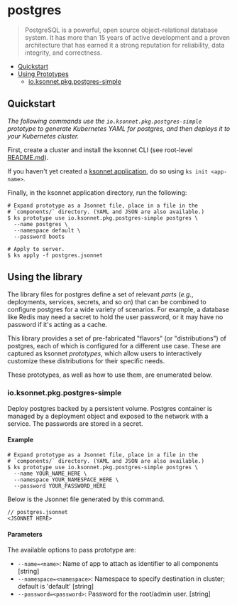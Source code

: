 # postgres

> PostgreSQL is a powerful, open source object-relational database system. It has more than 15 years of active development and a proven architecture that has earned it a strong reputation for reliability, data integrity, and correctness.

* [Quickstart](#quickstart)
* [Using Prototypes](#using-prototypes)
  * [io.ksonnet.pkg.postgres-simple](#io.ksonnet.pkg.postgres-simple)

## Quickstart

*The following commands use the `io.ksonnet.pkg.postgres-simple` prototype to generate Kubernetes YAML for postgres, and then deploys it to your Kubernetes cluster.*

First, create a cluster and install the ksonnet CLI (see root-level [README.md](rootReadme)).

If you haven't yet created a [ksonnet application](linkToSomewhere), do so using `ks init <app-name>`.

Finally, in the ksonnet application directory, run the following:

```shell
# Expand prototype as a Jsonnet file, place in a file in the
# `components/` directory. (YAML and JSON are also available.)
$ ks prototype use io.ksonnet.pkg.postgres-simple postgres \
  --name postgres \
  --namespace default \
  --password boots

# Apply to server.
$ ks apply -f postgres.jsonnet
```

## Using the library

The library files for postgres define a set of relevant *parts* (_e.g._, deployments, services, secrets, and so on) that can be combined to configure postgres for a wide variety of scenarios. For example, a database like Redis may need a secret to hold the user password, or it may have no password if it's acting as a cache.

This library provides a set of pre-fabricated "flavors" (or "distributions") of postgres, each of which is configured for a different use case. These are captured as ksonnet *prototypes*, which allow users to interactively customize these distributions for their specific needs.

These prototypes, as well as how to use them, are enumerated below.

### io.ksonnet.pkg.postgres-simple

Deploy postgres backed by a persistent volume. Postgres container is managed by a deployment object and exposed to the network with a service. The
passwords are stored in a secret.

#### Example

```shell
# Expand prototype as a Jsonnet file, place in a file in the
# `components/` directory. (YAML and JSON are also available.)
$ ks prototype use io.ksonnet.pkg.postgres-simple postgres \
  --name YOUR_NAME_HERE \
  --namespace YOUR_NAMESPACE_HERE \
  --password YOUR_PASSWORD_HERE
```

Below is the Jsonnet file generated by this command.

```
// postgres.jsonnet
<JSONNET HERE>
```

#### Parameters

The available options to pass prototype are:

* `--name=<name>`: Name of app to attach as identifier to all components [string]
* `--namespace=<namespace>`: Namespace to specify destination in cluster; default is 'default' [string]
* `--password=<password>`: Password for the root/admin user. [string]


[rootReadme]: https://github.com/ksonnet/mixins
